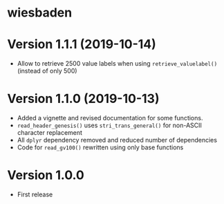 # wiesbaden

# Version 1.1.1 (2019-10-14)

* Allow to retrieve 2500 value labels when using `retrieve_valuelabel()` (instead of only 500)


# Version 1.1.0 (2019-10-13)

* Added a vignette and revised documentation for some functions.
* `read_header_genesis()` uses `stri_trans_general()` for non-ASCII character replacement 
* All `dplyr` dependency removed and reduced number of dependencies
* Code for `read_gv100()` rewritten using only base functions

# Version 1.0.0

* First release